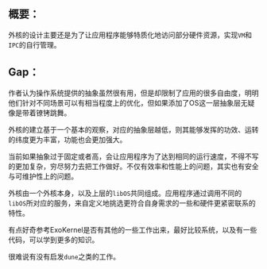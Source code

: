 ## 概要：
外核的设计主要还是为了让应用程序能够特质化地访问部分硬件资源，实现`VM`和`IPC`的自行管理。
## Gap：
作者认为操作系统提供的抽象虽然很有用，但是却限制了应用的很多自由度，明明他们针对不同场景可以有相当程度上的优化，但如果添加了OS这一层抽象层无疑像是带着镣铐跳舞。

外核的建立基于一个基本的观察，对应的抽象层越低，则其能够发挥的功效、运转的纬度更为丰富，功能也会更加强大。

当前如果抽象过于固定或者高，会让应用程序为了达到相同的运行速度，不得不写的更加复杂，穷尽努力去把工作做好。不仅有效率和性能上的问题，其实也有安全与可维护性上的问题。

外核由一个外核本身，以及上层的`libOS`共同组成。应用程序通过调用不同的`libOS`所对应的服务，来自定义地挑选更符合自身需求的一些和硬件更紧密联系的特性。

有点好奇参考ExoKernel是否有其他的一些工作出来，最好比较系统，以及有一些代码，可以学到更多的知识。

很难说有没有启发`dune`之类的工作。